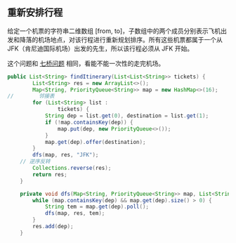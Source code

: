 ## 重新安排行程

给定一个机票的字符串二维数组 [from, to]，子数组中的两个成员分别表示飞机出发和降落的机场地点，对该行程进行重新规划排序。所有这些机票都属于一个从 JFK（肯尼迪国际机场）出发的先生，所以该行程必须从 JFK 开始。



这个问题和 [七桥问题]([https://zh.wikipedia.org/wiki/%E6%9F%AF%E5%B0%BC%E6%96%AF%E5%A0%A1%E4%B8%83%E6%A1%A5%E9%97%AE%E9%A2%98](https://zh.wikipedia.org/wiki/柯尼斯堡七桥问题)) 相同，看能不能一次性的走完机场。

```java
public List<String> findItinerary(List<List<String>> tickets) {
        List<String> res = new ArrayList<>();
        Map<String, PriorityQueue<String>> map = new HashMap<>(16);
//        邻接表
        for (List<String> list :
                tickets) {
            String dep = list.get(0), destination = list.get(1);
            if (!map.containsKey(dep)) {
                map.put(dep, new PriorityQueue<>());
            }
            map.get(dep).offer(destination);
        }
        dfs(map, res, "JFK");
    // 逆序反转
        Collections.reverse(res);
        return res;
    }

    private void dfs(Map<String, PriorityQueue<String>> map, List<String> res, String dep) {
        while (map.containsKey(dep) && map.get(dep).size() > 0) {
            String tem = map.get(dep).poll();
            dfs(map, res, tem);
        }
        res.add(dep);
    }
```



